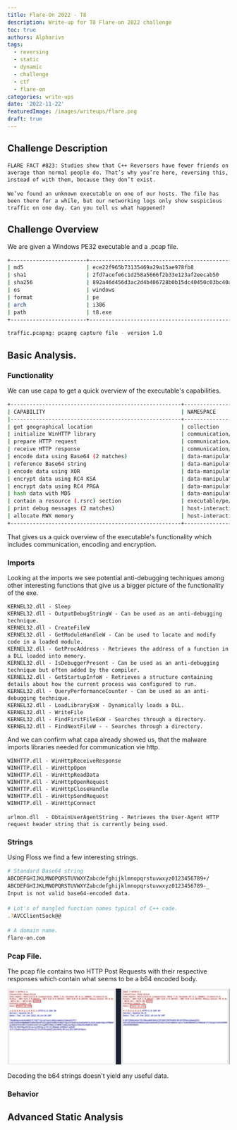```yaml
---
title: Flare-On 2022 - T8
description: Write-up for T8 Flare-on 2022 challenge
toc: true
authors: Alpharivs
tags:
  - reversing
  - static
  - dynamic
  - challenge
  - ctf
  - flare-on
categories: write-ups
date: '2022-11-22'
featuredImage: /images/writeups/flare.png
draft: true
---
```


## Challenge Description
```text
FLARE FACT #823: Studies show that C++ Reversers have fewer friends on average than normal people do. That’s why you’re here, reversing this, instead of with them, because they don’t exist.

We’ve found an unknown executable on one of our hosts. The file has been there for a while, but our networking logs only show suspicious traffic on one day. Can you tell us what happened?
```
## Challenge Overview

We are given a Windows PE32 executable and a .pcap file.

```bash
+------------------------+------------------------------------------------------------------------------------+
| md5                    | ece22f965b73135469a29a15ae978fb8                                                   |
| sha1                   | 2fd7acefe6c1d258a5666f2b33e123af2eecab50                                           |
| sha256                 | 892a46d456d3ac2d4b406728b0b15dc40450c03bc40af03fd3c510f52eb6f3f7                   |
| os                     | windows                                                                            |
| format                 | pe                                                                                 |
| arch                   | i386                                                                               |
| path                   | t8.exe                                                                             |
+------------------------+------------------------------------------------------------------------------------+
```

```bash
traffic.pcapng: pcapng capture file - version 1.0
```
## Basic Analysis.

### Functionality
We can use capa to get a quick overview of the executable's capabilities.
```bash
+------------------------------------------------------+------------------------------------------------------+
| CAPABILITY                                           | NAMESPACE                                            |
|------------------------------------------------------+------------------------------------------------------|
| get geographical location                            | collection                                           |
| initialize WinHTTP library                           | communication/http                                   |
| prepare HTTP request                                 | communication/http/client                            |
| receive HTTP response                                | communication/http/client                            |
| encode data using Base64 (2 matches)                 | data-manipulation/encoding/base64                    |
| reference Base64 string                              | data-manipulation/encoding/base64                    |
| encode data using XOR                                | data-manipulation/encoding/xor                       |
| encrypt data using RC4 KSA                           | data-manipulation/encryption/rc4                     |
| encrypt data using RC4 PRGA                          | data-manipulation/encryption/rc4                     |
| hash data with MD5                                   | data-manipulation/hashing/md5                        |
| contain a resource (.rsrc) section                   | executable/pe/section/rsrc                           |
| print debug messages (2 matches)                     | host-interaction/log/debug/write-event               |
| allocate RWX memory                                  | host-interaction/process/inject                      |
+------------------------------------------------------+------------------------------------------------------+
```
That gives us a quick overview of the executable's functionality which includes communication, encoding and encryption.

### Imports

Looking at the imports we see potential anti-debugging techniques among other interesting functions that give us a bigger picture of the functionality of the exe.
```text
KERNEL32.dll - Sleep
KERNEL32.dll - OutputDebugStringW - Can be used as an anti-debugging technique.
KERNEL32.dll - CreateFileW
KERNEL32.dll - GetModuleHandleW - Can be used to locate and modify code in a loaded module.
KERNEL32.dll - GetProcAddress - Retrieves the address of a function in a DLL loaded into memory.
KERNEL32.dll - IsDebuggerPresent - Can be used as an anti-debugging technique but often added by the compiler.
KERNEL32.dll - GetStartupInfoW - Retrieves a structure containing details about how the current process was configured to run.
KERNEL32.dll - QueryPerformanceCounter - Can be used as an anti-debugging technique.
KERNEL32.dll - LoadLibraryExW - Dynamically loads a DLL.
KERNEL32.dll - WriteFile
KERNEL32.dll - FindFirstFileExW - Searches through a directory.
KERNEL32.dll - FindNextFileW - - Searches through a directory.
```
And we can confirm what capa already showed us, that the malware imports libraries needed for communication vie http.
```text
WINHTTP.dll - WinHttpReceiveResponse
WINHTTP.dll - WinHttpOpen
WINHTTP.dll - WinHttpReadData
WINHTTP.dll - WinHttpOpenRequest
WINHTTP.dll - WinHttpCloseHandle
WINHTTP.dll - WinHttpSendRequest
WINHTTP.dll - WinHttpConnect

urlmon.dll  - ObtainUserAgentString - Retrieves the User-Agent HTTP request header string that is currently being used.
```

### Strings

Using Floss we find a few interesting strings.
```bash
# Standard Base64 string
ABCDEFGHIJKLMNOPQRSTUVWXYZabcdefghijklmnopqrstuvwxyz0123456789+/
ABCDEFGHIJKLMNOPQRSTUVWXYZabcdefghijklmnopqrstuvwxyz0123456789-_
Input is not valid base64-encoded data.

# Lot's of mangled function names typical of C++ code.
.?AVCClientSock@@

# A domain name.
flare-on.com
```

### Pcap File.

The pcap file contains two HTTP Post Requests with their respective responses which contain what seems to be a b64 encoded body.

![pcap](images/pcap.png)

Decoding the b64 strings doesn't yield any useful data.

### Behavior


## Advanced Static Analysis